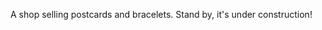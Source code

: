 A shop selling postcards and bracelets. Stand by, it's under construction!

<!---

- responsive for laptops!
- image width (not %% ?)
- read about SVG https://css-tricks.com/scale-svg/#aa-the-height-and-width-attributes

- animate mobile drawer
- LANG - translate the app and make the button functionable, NEW FONT FOR RUSSIAN
- hero.order - make the button interactive: a modal with a form or scroll to the form
- postcards.order - when clicked scroll to the form in the end and tick the corresponding item
- FOR SPECIAL - add illumination trail for mouse (desktop)
- Order form - when submitted send the info to Alyona's TG.
- Footer - make the links clickable, news and about us - modals.
- Move the images and translations to the server side, create server.

--->
